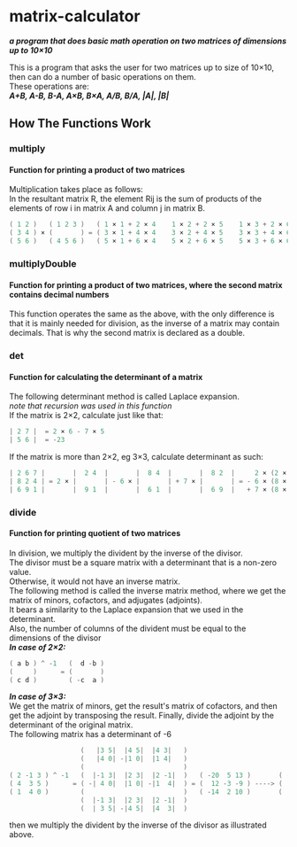 # matrix-calculator

***a program that does basic math operation on two matrices of dimensions up to 10×10***

This is a program that asks the user for two matrices up to size of 10×10, then can do a number of basic operations on them.  
These operations are:  
***A+B, A-B, B-A, A×B, B×A, A/B, B/A, |A|, |B|***  

## How The Functions Work

### **multiply**

#### Function for printing a product of two matrices

Multiplication takes place as follows:  
In the resultant matrix R, the element Rij is the sum of products of the elements of row i in matrix A and column j in matrix B.  

``` c++
( 1 2 )   ( 1 2 3 )   ( 1 × 1 + 2 × 4    1 × 2 + 2 × 5    1 × 3 + 2 × 6 )   ( 9  12 15 )  
( 3 4 ) × (       ) = ( 3 × 1 + 4 × 4    3 × 2 + 4 × 5    3 × 3 + 4 × 6 ) = ( 19 26 33 )  
( 5 6 )   ( 4 5 6 )   ( 5 × 1 + 6 × 4    5 × 2 + 6 × 5    5 × 3 + 6 × 6 )   ( 29 40 51 )
```

### **multiplyDouble**

#### Function for printing a product of two matrices, where the second matrix contains decimal numbers

This function operates the same as the above, with the only difference is that it is mainly needed for division, as the inverse of a matrix may contain decimals. That is why the second matrix is declared as a double.

### **det**

#### Function for calculating the determinant of a matrix

The following determinant method is called Laplace expansion.  
*note that recursion was used in this function*  
If the matrix is 2×2, calculate just like that:  

``` c++
| 2 7 |  = 2 × 6 - 7 × 5  
| 5 6 |  = -23  
```

If the matrix is more than 2×2, eg 3×3, calculate determinant as such:  

``` c++
| 2 6 7 |       |  2 4  |       |  8 4  |       |  8 2  |     2 × (2 × 1 - 4 × 9)  
| 8 2 4 | = 2 × |       | - 6 × |       | + 7 × |       | = - 6 × (8 × 1 - 4 × 6) = 448  
| 6 9 1 |       |  9 1  |       |  6 1  |       |  6 9  |   + 7 × (8 × 9 - 6 × 2)
```

### **divide**

#### Function for printing quotient of two matrices

In division, we multiply the divident by the inverse of the divisor.  
The divisor must be a square matrix with a determinant that is a non-zero value.  
Otherwise, it would not have an inverse matrix.  
The following method is called the inverse matrix method, where we get the matrix of minors, cofactors, and adjugates (adjoints).  
It bears a similarity to the Laplace expansion that we used in the determinant.  
Also, the number of columns of the divident must be equal to the dimensions of the divisor  
***In case of 2×2:***  

``` c++
( a b ) ^ -1   (  d -b )  
(     )      = (       )  
( c d )        ( -c  a )  
```

***In case of 3×3:***  
We get the matrix of minors, get the result's matrix of cofactors, and then get the adjoint by transposing the result. Finally, divide the adjoint by the determinant of the original matrix.  
The following matrix has a determinant of -6  

``` c++
                  (   |3 5|  |4 5|  |4 3|   )  
                  (   |4 0| -|1 0|  |1 4|   )  
                  (                         )  
( 2 -1 3 ) ^ -1   (  |-1 3|  |2 3|  |2 -1|  )   ( -20  5 13 )       ( -20 12 -14 )  
( 4  3 5 )      = ( -| 4 0|  |1 0| -|1  4|  ) = (  12 -3 -9 ) ----> (   5 -3   2 ) / -6  
( 1  4 0 )        (                         )   ( -14  2 10 )       (  13 -9  10 )  
                  (  |-1 3|  |2 3|  |2 -1|  )  
                  (  | 3 5| -|4 5|  |4  3|  )  
```

then we multiply the divident by the inverse of the divisor as illustrated above.
